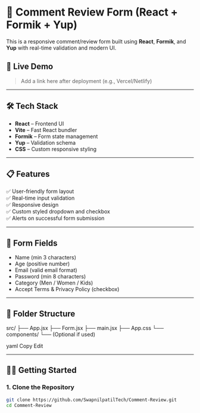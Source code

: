 # 📝 Comment Review Form (React + Formik + Yup)

This is a responsive comment/review form built using **React**, **Formik**, and **Yup** with real-time validation and modern UI.

## 🚀 Live Demo

> Add a link here after deployment (e.g., Vercel/Netlify)

---


## 🛠️ Tech Stack

- **React** – Frontend UI
- **Vite** – Fast React bundler
- **Formik** – Form state management
- **Yup** – Validation schema
- **CSS** – Custom responsive styling

---

## 📋 Features

✅ User-friendly form layout  
✅ Real-time input validation  
✅ Responsive design  
✅ Custom styled dropdown and checkbox  
✅ Alerts on successful form submission  

---

## 🧾 Form Fields

- Name (min 3 characters)
- Age (positive number)
- Email (valid email format)
- Password (min 8 characters)
- Category (Men / Women / Kids)
- Accept Terms & Privacy Policy (checkbox)

---

## 📂 Folder Structure

src/
├── App.jsx
├── Form.jsx
├── main.jsx
├── App.css
└── components/
└── (Optional if used)

yaml
Copy
Edit

---

## 🧑‍💻 Getting Started

### 1. Clone the Repository

```bash
git clone https://github.com/SwapnilpatilTech/Comment-Review.git
cd Comment-Review
